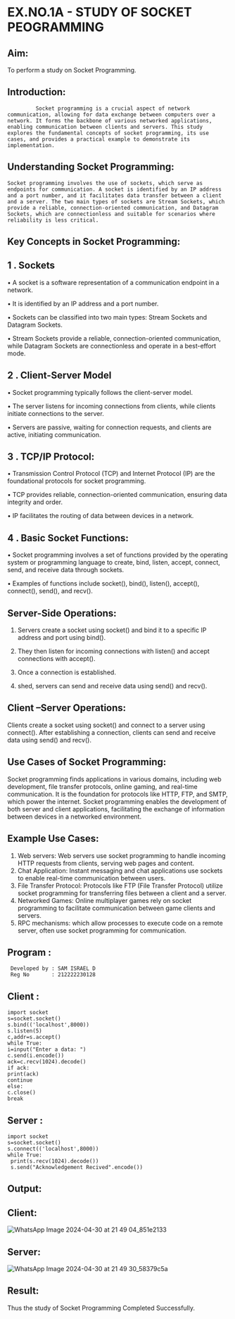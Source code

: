 # EX.NO.1A - 			STUDY OF SOCKET PEOGRAMMING

## Aim: 
To perform a study on Socket Programming.

## Introduction:

             Socket programming is a crucial aspect of network communication, allowing for data exchange between computers over a network. It forms the backbone of various networked applications, enabling communication between clients and servers. This study explores the fundamental concepts of socket programming, its use cases, and provides a practical example to demonstrate its implementation.
	 
## Understanding Socket Programming:

	Socket programming involves the use of sockets, which serve as endpoints for communication. A socket is identified by an IP address and a port number, and it facilitates data transfer between a client and a server. The two main types of sockets are Stream Sockets, which provide a reliable, connection-oriented communication, and Datagram Sockets, which are connectionless and suitable for scenarios where reliability is less critical.
 
## Key Concepts in Socket Programming:

## 1 . Sockets


•	A socket is a software representation of a communication endpoint in a network.

•	It is identified by an IP address and a port number.

•	Sockets can be classified into two main types: Stream Sockets and Datagram Sockets.

•	Stream Sockets provide a reliable, connection-oriented communication, while Datagram Sockets are connectionless and operate in a best-effort mode.


## 2 . Client-Server Model
   

•	Socket programming typically follows the client-server model.

•	The server listens for incoming connections from clients, while clients initiate connections to the server.

•	Servers are passive, waiting for connection requests, and clients are active, initiating communication.


## 3 . TCP/IP Protocol:


•	Transmission Control Protocol (TCP) and Internet Protocol (IP) are the foundational protocols for socket programming.

•	TCP provides reliable, connection-oriented communication, ensuring data integrity and order.

•	IP facilitates the routing of data between devices in a network.


## 4 . Basic Socket Functions:


•	Socket programming involves a set of functions provided by the operating system or programming language to create, bind, listen, accept, connect, send, and receive data through sockets.

•	Examples of functions include socket(), bind(), listen(), accept(), connect(), send(), and recv().


## Server-Side Operations:

1.	Servers create a socket using socket() and bind it to a specific IP address and port using bind().

2.	They then listen for incoming connections with listen() and accept connections with accept().

3.	Once a connection is established.
   
4.	shed, servers can send and receive data using send() and recv().	

## Client –Server Operations:

Clients create a socket using socket() and connect to a server using connect().
After establishing a connection, clients can send and receive data using send() and recv().

## Use Cases of Socket Programming:
Socket programming finds applications in various domains, including web development, file transfer protocols, online gaming, and real-time communication. It is the foundation for protocols like HTTP, FTP, and SMTP, which power the internet. Socket programming enables the development of both server and client applications, facilitating the exchange of information between devices in a networked environment.
## Example Use Cases:

1.	Web servers: Web servers use socket programming to handle incoming HTTP requests from clients, serving web pages and content.
2.	Chat Application: Instant messaging and chat applications use sockets to enable real-time communication between users.
3.	File Transfer Protocol: Protocols like FTP (File Transfer Protocol) utilize socket programming for transferring files between a client and a server.
4.	Networked Games: Online multiplayer games rely on socket programming to facilitate communication between game clients and servers.
5.	RPC mechanisms: which allow processes to execute code on a remote server, often use socket programming for communication.

## Program :
```
 Developed by : SAM ISRAEL D
 Reg No       : 212222230128
```
## Client :
```
import socket
s=socket.socket()
s.bind(('localhost',8000))
s.listen(5)
c,addr=s.accept()
while True:
i=input("Enter a data: ")
c.send(i.encode())
ack=c.recv(1024).decode()
if ack:
print(ack)
continue
else:
c.close()
break

```


## Server :

```
import socket
s=socket.socket()
s.connect(('localhost',8000))
while True:
 print(s.recv(1024).decode())
 s.send("Acknowledgement Recived".encode())
```


## Output:


## Client:
![WhatsApp Image 2024-04-30 at 21 49 04_851e2133](https://github.com/JAYASREE24032006/SocketStudy/assets/144360800/0ef7ed30-2511-4b39-9929-f55e63c450ff)


## Server:


![WhatsApp Image 2024-04-30 at 21 49 30_58379c5a](https://github.com/JAYASREE24032006/SocketStudy/assets/144360800/12f0e5be-d3ab-4275-b361-741d8c5ceea4)






## Result:
Thus the study of Socket Programming Completed Successfully.
